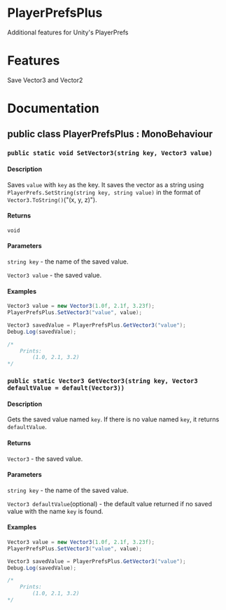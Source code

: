 # PlayerPrefsPlus
Additional features for Unity's PlayerPrefs

# Features
Save Vector3 and Vector2

# Documentation
## public class PlayerPrefsPlus : MonoBehaviour
### `public static void SetVector3(string key, Vector3 value)`
#### Description
Saves `value` with `key` as the key. It saves the vector as a string using `PlayerPrefs.SetString(string key, string value)` in the format of `Vector3.ToString()`("(x, y, z)").
#### Returns
`void`
#### Parameters
`string key` - the name of the saved value.

`Vector3 value` - the saved value.
#### Examples
```cs
Vector3 value = new Vector3(1.0f, 2.1f, 3.23f);
PlayerPrefsPlus.SetVector3("value", value);

Vector3 savedValue = PlayerPrefsPlus.GetVector3("value");
Debug.Log(savedValue);

/*
    Prints:
        (1.0, 2.1, 3.2)
*/
```

### `public static Vector3 GetVector3(string key, Vector3 defaultValue = default(Vector3))`
#### Description
Gets the saved value named `key`. If there is no value named `key`, it returns `defaultValue`.
#### Returns
`Vector3` - the saved value.
#### Parameters
`string key` - the name of the saved value.

`Vector3 defaultValue`(optional) - the default value returned if no saved value with the name `key` is found.
#### Examples
```cs
Vector3 value = new Vector3(1.0f, 2.1f, 3.23f);
PlayerPrefsPlus.SetVector3("value", value);

Vector3 savedValue = PlayerPrefsPlus.GetVector3("value");
Debug.Log(savedValue);

/*
    Prints:
        (1.0, 2.1, 3.2)
*/
```
